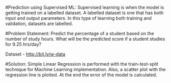 #Prediction using Supervised ML:
Supervised learning is when the model is getting trained on a labelled dataset. A labelled dataset is one that has both input and output parameters. In this type of learning both training and validation, datasets are labelled.

#Problem Statement:
Predict the percentage of a student based on the number of study hours. What will be the predicted score if a student studies for 9.25 hrs/day?

Dataset - http://bit.ly/w-data

#Solution:
Simple Linear Regression is performed with the train-test-split technique for Machine Learning implementation. Also, a scatter plot with the regression line is plotted. At the end the error of the model is calculated.
